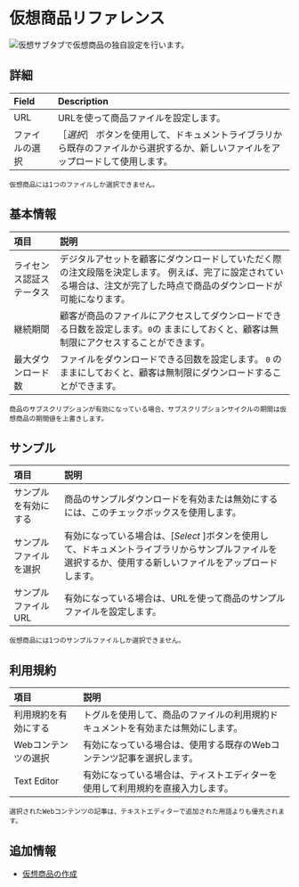# 仮想商品リファレンス

![仮想サブタブで仮想商品の独自設定を行います。](./virtual-product-reference/images/01.png)

## 詳細

| Field   | Description                                                        |
|:------- |:------------------------------------------------------------------ |
| URL     | URLを使って商品ファイルを設定します。                                               |
| ファイルの選択 | ［*選択*］ ボタンを使用して、ドキュメントライブラリから既存のファイルから選択するか、新しいファイルをアップロードして使用します。 |

```{note}
仮想商品には1つのファイルしか選択できません。
```

## 基本情報

| 項目           | 説明                                                                                   |
|:------------ |:------------------------------------------------------------------------------------ |
| ライセンス認証ステータス | デジタルアセットを顧客にダウンロードしていただく際の注文段階を決定します。 例えば、完了に設定されている場合は、注文が完了した時点で商品のダウンロードが可能になります。 |
| 継続期間         | 顧客が商品のファイルにアクセスしてダウンロードできる日数を設定します。`0`の ままにしておくと、顧客は無制限にアクセスすることができます。               |
| 最大ダウンロード数    | ファイルをダウンロードできる回数を設定します。 `0` のままにしておくと、顧客は無制限にダウンロードすることができます。                        |

```{important}
商品のサブスクリプションが有効になっている場合、サブスクリプションサイクルの期間は仮想商品の期間値を上書きします。
```

## サンプル

| 項目          | 説明                                                                                 |
|:----------- |:---------------------------------------------------------------------------------- |
| サンプルを有効にする  | 商品のサンプルダウンロードを有効または無効にするには、このチェックボックスを使用します。                                       |
| サンプルファイルを選択 | 有効になっている場合は、[*Select* ]ボタンを使用して、ドキュメントライブラリからサンプルファイルを選択するか、使用する新しいファイルをアップロードします。 |
| サンプルファイルURL | 有効になっている場合は、URLを使って商品のサンプルファイルを設定します。                                              |

```{note}
仮想商品には1つのサンプルファイルしか選択できません。
```

## 利用規約

| 項目          | 説明                                       |
|:----------- |:---------------------------------------- |
| 利用規約を有効にする  | トグルを使用して、商品のファイルの利用規約ドキュメントを有効または無効にします。 |
| Webコンテンツの選択 | 有効になっている場合は、使用する既存のWebコンテンツ記事を選択します。     |
| Text Editor | 有効になっている場合は、ティストエディターを使用して利用規約を直接入力します。  |

```{note}
選択されたWebコンテンツの記事は、テキストエディターで追加された用語よりも優先されます。
```

## 追加情報

* [仮想商品の作成](./creating-a-virtual-product.md)
